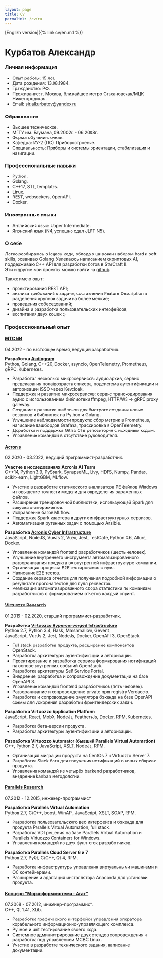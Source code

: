 ```yaml
---
layout: page
title: CV
permalink: /cv/ru
---
```

[English version]({% link cv/en.md %})

# Курбатов Александр

### Личная информация
* Опыт работы: 15 лет.
* Дата рождения: 13.08.1984.
* Гражданство: РФ.
* Проживание: г. Москва, ближайшее метро Стахановская/МЦК Нижегородская.
* Email: [sir.alkurbatov@yandex.ru](mailto:sir.alkurbatov@yandex.ru)


### Образование
* Высшее техническое.
* МГТУ им. Баумана, 09.2002г. - 06.2008г.
* Форма обучения: очная.
* Кафедра: ИУ-2 (ПС), Приборостроение.
* Специальность: Приборы и системы ориентации, стабилизации и навигации.


### Профессиональные навыки
* Python.
* Golang.
* C++17, STL, templates.
* Linux.
* REST, websockets, OpenAPI.
* Docker.


### Иностранные языки
* Английский язык: Upper Intermediate.
* Японский язык (N4, успешно сдал JLPT N5).


### О себе
Легко разбираюсь в legacy коде, обладаю широкии набором hard и soft skills, осваиваю Golang.
Увлекаюсь написанием скриптовых AI, поддерживаю C++ API для разработки ботов в StarCraft II.  
Эти и другие мои проекты можно найти на [github](https://github.com/alkurbatov).

Также имею опыт:  

* проектирования REST API;
* анализа требований к задаче, составления Feature Description и разделения крупной задачи на более мелкие;
* проведения собеседований;
* дизайна и разработки пользовательских интерфейсов;
* воспитания двух кошек :)


### Профессиональный опыт
#### [МТС ИИ](https://mts.ai/ru/home/)
04.2022 - по настоящее время, ведущий разработчик.  

**Разработка [Audiogram](https://mts.ai/ru/product/audiogram/)**  
Python, Golang, C++20, Docker, asyncio, OpenTelemetry, Prometheus, gRPC, Kubernetes.  

* Разработал несколько микросервисов: аудио архив, сервис предсказания пола/возраста спикера, подсистема аутентификации и авторизации iSSO через Keycloak.
* Поддержка и развитие микросервисов: сервис транскодирования аудио с использованием библиотеки ffmpeg, HTTP/WS -> gRPC proxy gateway.
* Создание и развитие шаблонов для быстрого создания новых сервисов и библиотек на Python и Golang.
* Улучшение наблюдаемости продукта: сбор метрик в Prometheus, написание дашбордов Grafana, трассировка в OpenTelemetry.
* Доработка и поддержка Gitlab CI в репозитория с исходным кодом.
* Управление командой в отсутствие руководителя.

#### [Acronis](https://acronis.com)
02.2020 - 03.2022, ведущий программист-разработчик.  

**Участие в исследованиях Acronis AI Team**  
C++14, Python 3.9, PySpark, SynapseML, Livy, HDFS, Numpy, Pandas, scikit-learn, LightGBM, MLflow.  

* Участие в разработке статического анализатора PE файлов Windows и повышение точности модели для определения зараженных файлов.
* Расширение тренировочной библиотеки, использующей Spark для запуска экспериментов.
* Исправление багов MLflow.
* Поддержка Spark кластера и других инфраструктурных сервисов.
* Автоматизация рутинных задач с помощью Ansible.

**Разработка [Acronis Cyber Infrastructure](https://www.acronis.com/en-us/products/cyber-infrastructure/)**  
JavaScript, NodeJS, VueJs 2, Vuex, Jest, TestCafe, Python 3.6, Allure, Docker.  

* Управление командой frontend разработчиков (шесть человек).
* Улучшение внутреннего инструмента автоматизированного разворачивания продукта во внутренней инфраструктуре компании.
* Организация процесса E2E тестирования с нуля.
* Написание E2E тестов.
* Создание сервиса отчетов для получения подробной информации о результате прогона тестов для пулл реквестов.
* Реализация автоматизированного сбора статистики по командам разработчиков с формированием отчетов каждый спринт.

#### [Virtuozzo Research](https://virtuozzo.com)
01.2016 - 02.2020, старший программист-разработчик.  

**Разработка [Virtuozzo Hyperconverged Infrastructure](https://www.virtuozzo.com/virtuozzo-hybrid-infrastructure/)**  
Python 2.7, Python 3.4, Flask, Marshmallow, Gevent,  
JavaScript, VueJs 2, Jest, NodeJs, Docker, OpenAPI 3, OpenStack.  

* Full stack разработка продукта, расширение компонентов OpenStack.
* Разработка архитектуры аутентификации и авторизации.
* Проектирование и разработка сервиса формирования нотификаций на основе внутренних событий OpenStack.
* Разработка архитектуры Self Service Portal.
* Внедрение, разработка и сопровождение документации на базе OpenAPI 3.
* Управление командой frontend разработчиков (пять человек).
* Разворачивание и сопровождение private npm registry Verdaccio.
* Разработка и сопровождение эмулятора бэкенда на базе OpenAPI схемы для ускорения разработки фронтендерских задач.

**Разработка Virtuozzo Application Platform**  
JavaScript, React, MobX, NodeJs, FeathersJs, Docker, RPM, Kubernetes.  

* Разработка бета-версии продукта.
* Разработка архитектуры аутентификации и авторизации.

**Разработка Virtuozzo Automator (бывший Parallels Virtual Automation)**  
C++, Python 2.7, JavaScript, XSLT, NodeJs, RPM.  

* Организация миграции продукта на CentOs 7 и Virtuozzo Server 7.
* Разработка Slack бота для получения нотификаций о новых сборках продукта.
* Управления командой из четырёх backend разработчиков, внедрение kanban методологии.

#### [Parallels Research](https://www.parallels.com)
07.2012 - 12.2015, инженер-программист.  

**Разработка Parallels Virtual Automation**  
Python 2.7, C/C++, boost, WinAPI, JavaScript, XSLT, SOAP, RPM.  

* Разработка пользовательского веб интерфейса и бэкенда для продукта Parallels Virtual Automation, full stack.
* Разработка VDI решения на базе Parallels Virtual Automation и Parallels Virtuozzo Containers for Windows.
* Управления командой из двух фулл-стек разработчиков.

**Разработка Parallels Cloud Server 6 и 7**  
Python 2.7, PyQt, C/C++, Qt 4, RPM.  

* Разработка инфраструктуры управления виртуальными машинами и ОС контейнерами.
* Расширение и адаптация инсталлятора Anaconda для установки продукта.

#### [Концерн "Моринформсистема - Агат"](https://concern-agat.ru)
07.2008 - 07.2012, инженер-программист.  
C++, Qt 1.41, XLib.  

* Разработка графического интерфейса управления оператора корабельного информационно-управляющего комплекса.
* Ручное и unit тестирование своего кода.
* Системное администрирование двух стендов сопровождения и разработка под управлением МСВС Linux.
* Участие в разработке технического задания, написание документации.
